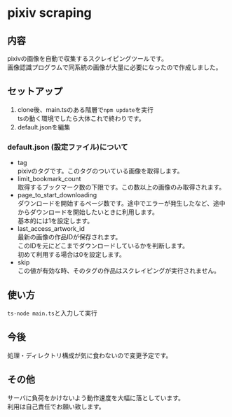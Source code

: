 # pixiv scraping
## 内容
pixivの画像を自動で収集するスクレイピングツールです。<br>
画像認識プログラムで同系統の画像が大量に必要になったので作成しました。

## セットアップ
1.  clone後、main.tsのある階層で`npm update`を実行<br>
    tsの動く環境でしたら大体これで終わりです。
2. default.jsonを編集

### default.json (設定ファイル)について
- tag <br>
pixivのタグです。このタグのついている画像を取得します。
- limit_bookmark_count<br>
取得するブックマーク数の下限です。この数以上の画像のみ取得されます。
- page_to_start_downloading<br>
ダウンロードを開始するページ数です。途中でエラーが発生したなど、途中からダウンロードを開始したいときに利用します。<br>
基本的には1を設定します。
- last_access_artwork_id<br>
最新の画像の作品IDが保存されます。<br>
このIDを元にどこまでダウンロードしているかを判断します。<br>
初めて利用する場合は0を設定します。
- skip<br>
この値が有効な時、そのタグの作品はスクレイピングが実行されません。

## 使い方
`ts-node main.ts`と入力して実行

## 今後
処理・ディレクトリ構成が気に食わないので変更予定です。<br>

## その他
サーバに負荷をかけないよう動作速度を大幅に落としています。<br>
利用は自己責任でお願い致します。<br>